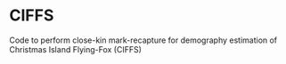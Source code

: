 # CIFFS
Code to perform close-kin mark-recapture for demography estimation of Christmas Island Flying-Fox (CIFFS)
